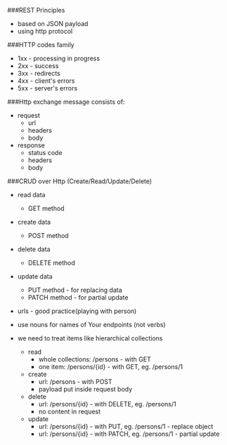###REST Principles
- based on JSON payload
- using http protocol

###HTTP codes family
- 1xx - processing in progress
- 2xx - success
- 3xx - redirects
- 4xx - client's errors
- 5xx - server's errors

###Http exchange message consists of:
- request
  - url
  - headers
  - body
- response
  - status code
  - headers
  - body

###CRUD over Http (Create/Read/Update/Delete)
- read data
  - GET method
- create data
  - POST method
- delete data
  - DELETE method
- update data
  - PUT method - for replacing data
  - PATCH method - for partial update

- urls - good practice(playing with person)
- use nouns for names of Your endpoints (not verbs)
- we need to treat items like hierarchical collections
  - read
    - whole collections: /persons - with GET
    - one item: /persons/{id} - with GET, eg. /persons/1
  - create
    - url: /persons - with POST
    - payload put inside request body
  - delete
    - url: /persons/{id} - with DELETE, eg. /persons/1
    - no content in request
  - update
    - url: /persons/{id} - with PUT, eg. /persons/1 - replace object
    - url: /persons/{id} - with PATCH, eg. /persons/1 - partial update
